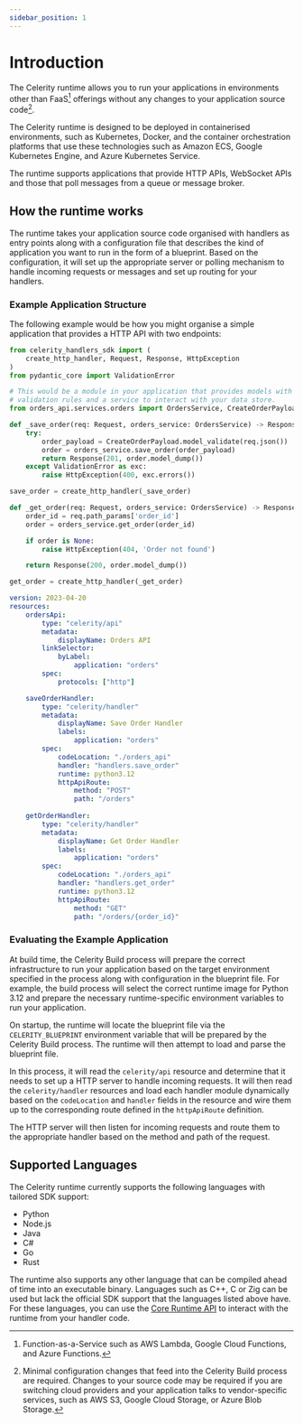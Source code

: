 ```yaml
---
sidebar_position: 1
---
```


# Introduction

The Celerity runtime allows you to run your applications in environments other than FaaS[^1] offerings without any changes to your application source code[^2].

[^1]: Function-as-a-Service such as AWS Lambda, Google Cloud Functions, and Azure Functions.
[^2]: Minimal configuration changes that feed into the Celerity Build process are required. Changes to your source code may be required if you are switching cloud providers and your application talks to vendor-specific services, such as AWS S3, Google Cloud Storage, or Azure Blob Storage.

The Celerity runtime is designed to be deployed in containerised environments, such as Kubernetes, Docker, and the container orchestration platforms that use these technologies such as Amazon ECS, Google Kubernetes Engine, and Azure Kubernetes Service.

The runtime supports applications that provide HTTP APIs, WebSocket APIs and those that poll messages from a queue or message broker.

## How the runtime works

The runtime takes your application source code organised with handlers as entry points along with a configuration file that describes the kind of application you want to run in the form of a blueprint.
Based on the configuration, it will set up the appropriate server or polling mechanism to handle incoming requests or messages and set up routing for your handlers.

### Example Application Structure

The following example would be how you might organise a simple application that provides a HTTP API with two endpoints:

```python title="/orders_api/handlers.py"
from celerity_handlers_sdk import (
    create_http_handler, Request, Response, HttpException
)
from pydantic_core import ValidationError

# This would be a module in your application that provides models with
# validation rules and a service to interact with your data store.
from orders_api.services.orders import OrdersService, CreateOrderPayload

def _save_order(req: Request, orders_service: OrdersService) -> Response:
    try:
        order_payload = CreateOrderPayload.model_validate(req.json())
        order = orders_service.save_order(order_payload)
        return Response(201, order.model_dump())
    except ValidationError as exc:
        raise HttpException(400, exc.errors())

save_order = create_http_handler(_save_order)

def _get_order(req: Request, orders_service: OrdersService) -> Response:
    order_id = req.path_params['order_id']
    order = orders_service.get_order(order_id)

    if order is None:
        raise HttpException(404, 'Order not found')

    return Response(200, order.model_dump())

get_order = create_http_handler(_get_order)
```

```yaml title="/application.blueprint.yaml"
version: 2023-04-20
resources:
    ordersApi:
        type: "celerity/api"
        metadata:
            displayName: Orders API
        linkSelector:
            byLabel:
                application: "orders"
        spec:
            protocols: ["http"]

    saveOrderHandler:
        type: "celerity/handler"
        metadata:
            displayName: Save Order Handler
            labels:
                application: "orders"
        spec:
            codeLocation: "./orders_api"
            handler: "handlers.save_order"
            runtime: python3.12
            httpApiRoute:
                method: "POST"
                path: "/orders"
    
    getOrderHandler:
        type: "celerity/handler"
        metadata:
            displayName: Get Order Handler
            labels:
                application: "orders"
        spec:
            codeLocation: "./orders_api"
            handler: "handlers.get_order"
            runtime: python3.12
            httpApiRoute:
                method: "GET"
                path: "/orders/{order_id}"
```

### Evaluating the Example Application

At build time, the Celerity Build process will prepare the correct infrastructure to run your application based on the target environment specified in the process along with configuration in the blueprint file.
For example, the build process will select the correct runtime image for Python 3.12 and prepare the necessary runtime-specific environment variables to run your application.

On startup, the runtime will locate the blueprint file via the `CELERITY_BLUEPRINT` environment variable that will be prepared by the Celerity Build process. The runtime will then attempt to load and parse the blueprint file.

In this process, it will read the `celerity/api` resource and determine that it needs to set up a HTTP server to handle incoming requests. It will then read the `celerity/handler` resources and load each handler module dynamically based on the `codeLocation` and `handler` fields in the resource and wire them up to the corresponding route defined in the `httpApiRoute` definition.

The HTTP server will then listen for incoming requests and route them to the appropriate handler based on the method and path of the request.

## Supported Languages

The Celerity runtime currently supports the following languages with tailored SDK support:

- Python
- Node.js
- Java
- C#
- Go
- Rust

The runtime also supports any other language that can be compiled ahead of time into an executable binary.
Languages such as C++, C or Zig can be used but lack the official SDK support that the languages listed above have. For these languages, you can use the [Core Runtime API](#) to interact with the runtime from your handler code.

